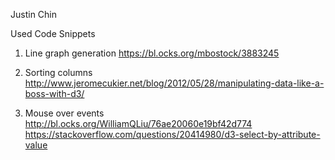 Justin Chin

Used Code Snippets
1. Line graph generation
https://bl.ocks.org/mbostock/3883245

2. Sorting columns
http://www.jeromecukier.net/blog/2012/05/28/manipulating-data-like-a-boss-with-d3/

3. Mouse over events
http://bl.ocks.org/WilliamQLiu/76ae20060e19bf42d774
https://stackoverflow.com/questions/20414980/d3-select-by-attribute-value